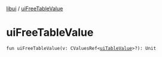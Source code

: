[libui](index.md) / [uiFreeTableValue](./ui-free-table-value.md)

# uiFreeTableValue

`fun uiFreeTableValue(v: CValuesRef<`[`uiTableValue`](ui-table-value.md)`>?): Unit`